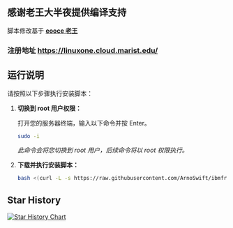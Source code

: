 ## 感谢老王大半夜提供编译支持
脚本修改基于 **[eooce 老王](https://github.com/eooce)** 
### 注册地址 https://linuxone.cloud.marist.edu/
## 运行说明

请按照以下步骤执行安装脚本：

1.  **切换到 root 用户权限：**

    打开您的服务器终端，输入以下命令并按 Enter。

    ```bash
    sudo -i
    ```

    *此命令会将您切换到 root 用户，后续命令将以 root 权限执行。*

2.  **下载并执行安装脚本：**


    ```bash
    bash <(curl -L -s https://raw.githubusercontent.com/ArnoSwift/ibmfree/refs/heads/main/install.sh)
    ```

  
## Star History

<a href="https://www.star-history.com/#byJoey/ibmfree&Timeline">
 <picture>
   <source media="(prefers-color-scheme: dark)" srcset="https://api.star-history.com/svg?repos=byJoey/ibmfree&type=Timeline&theme=dark" />
   <source media="(prefers-color-scheme: light)" srcset="https://api.star-history.com/svg?repos=byJoey/ibmfree&type=Timeline" />
   <img alt="Star History Chart" src="https://api.star-history.com/svg?repos=byJoey/ibmfree&type=Timeline" />
 </picture>
</a>
